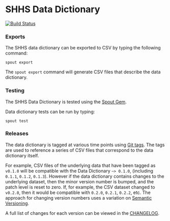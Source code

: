 SHHS Data Dictionary
====================

[![Build Status](https://travis-ci.com/sleepepi/shhs-data-dictionary.svg?branch=master)](https://travis-ci.com/sleepepi/shhs-data-dictionary)

### Exports

The SHHS data dictionary can be exported to CSV by typing the following command:

```
spout export
```

The `spout export` command will generate CSV files that describe the data
dictionary.


### Testing

The SHHS Data Dictionary is tested using the [Spout Gem](https://github.com/sleepepi/spout).

Data dictionary tests can be run by typing:

```
spout test
```


### Releases

The data dictionary is tagged at various time points using
[Git tags](http://git-scm.com/book/en/Git-Basics-Tagging). The tags are used to
reference a series of CSV files that correspond to the data dictionary itself.

For example, CSV files of the underlying data that have been tagged as `v0.1.0`
will be compatible with the Data Dictionary `~> 0.1.0`,
(including `0.1.1`, `0.1.2`, `0.1.3`). However if the data dictionary contains
changes to the underlying dataset, then the minor version number is bumped, and
the patch level is reset to zero. If, for example, the CSV dataset changed to
`v0.2.0`, then it would be compatible with `0.2.0`, `0.2.1`, `0.2.2`, etc. The
approach for changing version numbers uses a variation on
[Semantic Versioning](http://semver.org).

A full list of changes for each version can be viewed in the
[CHANGELOG](https://github.com/sleepepi/shhs-data-dictionary/blob/master/CHANGELOG.md).
